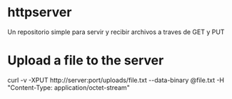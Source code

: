 # httpserver
Un repositorio simple para servir y recibir archivos a traves de GET y PUT

# Upload a file to the server
curl -v -XPUT http://server:port/uploads/file.txt --data-binary @file.txt -H "Content-Type: application/octet-stream"
